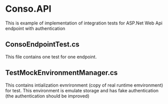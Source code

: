 # Conso.API

This is example of implementation of integration tests for ASP.Net Web Api endpoint with authentication

## ConsoEndpointTest.cs

This file contains one test for one endpoint.

## TestMockEnvironmentManager.cs

This contains intialization evnrironment (copy of real runtime emvironment) for test. This environment is emulate storage and has fake authentication (the authentication should be improved)
